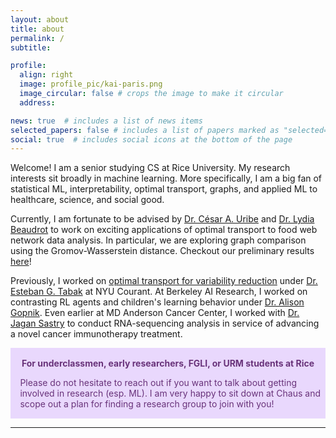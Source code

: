 ```yaml
---
layout: about
title: about
permalink: /
subtitle: 

profile:
  align: right
  image: profile_pic/kai-paris.png
  image_circular: false # crops the image to make it circular
  address:

news: true  # includes a list of news items
selected_papers: false # includes a list of papers marked as "selected={true}"
social: true  # includes social icons at the bottom of the page
---
```


Welcome! I am a senior studying CS at Rice University. My research interests sit broadly in machine learning. More specifically, I am a big fan of statistical ML, interpretability, optimal transport, graphs, and applied ML to healthcare, science, and social good. 

Currently, I am fortunate to be advised by [Dr. C&eacute;sar A. Uribe](https://cauribe.rice.edu/) and [Dr. Lydia Beaudrot](https://lydiabeaudrot.weebly.com/) to work on exciting applications of optimal transport to food web network data analysis. In particular, we are exploring graph comparison using the Gromov-Wasserstein distance. Checkout our preliminary results [here](https://katatech.github.io/assets/pdf/food-web-ot.pdf)! 

Previously, I worked on [optimal transport for variability reduction](https://math.nyu.edu/media/math/filer_public/51/b1/51b198de-3072-4c10-b729-96111bbc661c/varreduceot.pdf) under [Dr. Esteban G. Tabak](https://cims.nyu.edu/~tabak/) at NYU Courant. At Berkeley AI Research, I worked on contrasting RL agents and children's learning behavior under [Dr. Alison Gopnik](http://www.gopniklab.berkeley.edu/alison). Even earlier at MD Anderson Cancer Center, I worked with [Dr. Jagan Sastry](https://faculty.mdanderson.org/profiles/jagannadha_sastry.html) to conduct RNA-sequencing analysis in service of advancing a novel cancer immunotherapy treatment.

<div class="warning" style='padding:0.1em'>
<span>
<p style='margin-top:1em; text-align:center'>
<b>For underclassmen, early researchers, FGLI, or URM students at Rice</b></p>
<p style='margin-left:1em;'>
Please do not hesitate to reach out if you want to talk about getting involved in research (esp. ML). I am very happy to sit down at Chaus and scope out a plan for finding a research group to join with you! 
</p>
<p style='margin-bottom:1em; margin-right:1em; text-align:right; font-family:Georgia'>
</p></span>
</div>

---

<style>
  .warning {
    background-color: #E9D8FD;
    color: #69337A;
  }

  [data-theme="dark"] .warning {
    background-color: #69337A;
    color: #E9D8FD;
  }
</style>
